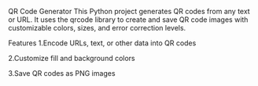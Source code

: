 QR Code Generator
This Python project generates QR codes from any text or URL. It uses the qrcode library to create and save QR code images with customizable colors, sizes, and error correction levels.

Features
1.Encode URLs, text, or other data into QR codes

2.Customize fill and background colors

3.Save QR codes as PNG images